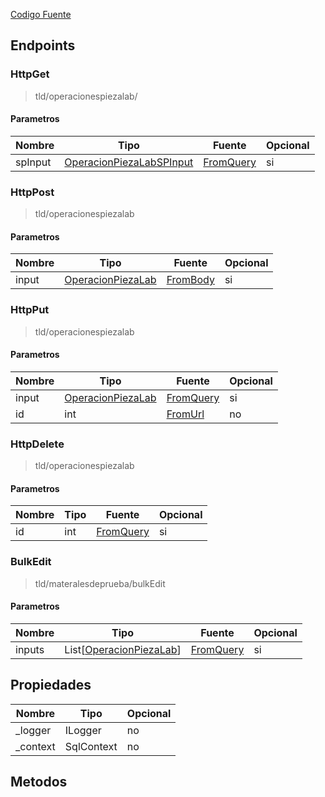 
[Codigo Fuente](https://github.com/hugogzz93/anlab-backend/blob/eia-db/Controllers/OperacionesPiezaLabController.cs)


## Endpoints

### HttpGet
> tld/operacionespiezalab/

#### Parametros
|Nombre|Tipo|Fuente|Opcional|
|---|---|---|---|
|spInput|[OperacionPiezaLabSPInput](/DBAdapter/InputReference)|[FromQuery](https://docs.microsoft.com/en-us/dotnet/api/microsoft.aspnetcore.mvc.fromqueryattribute?view=aspnetcore-6.0)|si|


### HttpPost
> tld/operacionespiezalab

#### Parametros
|Nombre|Tipo|Fuente|Opcional|
|---|---|---|---|
|input|[OperacionPiezaLab](/DBAdapter/Models#OperacionPiezaLab)|[FromBody](https://docs.microsoft.com/en-us/dotnet/api/microsoft.aspnetcore.mvc.fromqueryattribute?view=aspnetcore-6.0)|si|


### HttpPut
> tld/operacionespiezalab

#### Parametros
|Nombre|Tipo|Fuente|Opcional|
|---|---|---|---|
|input|[OperacionPiezaLab](/DBAdapter/InputReference)|[FromQuery](https://docs.microsoft.com/en-us/dotnet/api/microsoft.aspnetcore.mvc.fromqueryattribute?view=aspnetcore-6.0)|si|
|id|int|[FromUrl](https://docs.microsoft.com/en-us/dotnet/api/microsoft.aspnetcore.mvc.fromrouteattribute?view=aspnetcore-6.0Reference)|no|jV


### HttpDelete
> tld/operacionespiezalab

#### Parametros
|Nombre|Tipo|Fuente|Opcional|
|---|---|---|---|
|id|int|[FromQuery](https://docs.microsoft.com/en-us/dotnet/api/microsoft.aspnetcore.mvc.fromqueryattribute?view=aspnetcore-6.0)|si|


### BulkEdit
> tld/materalesdeprueba/bulkEdit

#### Parametros
|Nombre|Tipo|Fuente|Opcional|
|---|---|---|---|
|inputs|List[[OperacionPiezaLab](/DBAdapter/InputReference)]|[FromQuery](https://docs.microsoft.com/en-us/dotnet/api/microsoft.aspnetcore.mvc.fromqueryattribute?view=aspnetcore-6.0)|si|






## Propiedades
|Nombre|Tipo|Opcional|
|---|---|---|
|_logger|ILogger|no|
|_context|SqlContext|no|

## Metodos
